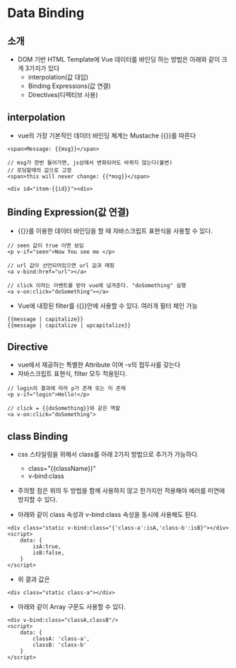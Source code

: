 # Data Binding

## 소개

- DOM 기반 HTML Template에 Vue 데이터를 바인딩 하는 방법은 아래와 같이 크게 3가지가 있다
    - interpolation(값 대입)
    - Binding Expressions(값 연결)
    - Directives(디렉티브 사용)

## interpolation

- vue의 가장 기본적인 데이터 바인딩 체계는 Mustache {{}}를 따른다

```
<span>Message: {{msg}}</span>

// msg가 한번 들어가면, js상에서 변화되어도 바뀌지 않는다(불변)
// 로딩할때의 값으로 고정
<span>this will never change: {{*msg}}</span>

<div id="item-{{id}}"><div>
```

## Binding Expression(값 연결)

- {{}}를 이용한 데이터 바인딩을 할 때 자바스크립트 표현식을 사용할 수 있다.

```
// seen 값이 true 이면 보임
<p v-if="seen">Now You see me </p>

// url 값이 선언되어있으면 url 값과 매핑
<a v-bind:href="url"></a>

// click 이라는 이벤트를 받아 vue에 넘겨준다. "doSomething" 실행
<a v-on:click="doSomething"></a>
```

- Vue에 내장된 filter를 {{}}안에 사용할 수 있다. 여러개 필터 체인 가능

```
{{message | capitalize}}
{{message | capitalize | upcapitalize}}
```

## Directive

- vue에서 제공하는 특별한 Attribute 이며 -v의 접두사를 갖는다
- 자바스크립트 표현식, filter 모두 적용된다.

```
// login의 결과에 따라 p가 존재 또는 미 존재
<p v-if="login">Hello!</p>

// click = {{doSomething}}와 같은 역할
<a v-on:click="doSomething">
```

## class Binding

- css 스타일링을 위해서 class를 아래 2가지 방법으로 추가가 가능하다.
    - class="{{className}}"
    - v-bind:class

- 주의할 점은 위의 두 방법을 함께 사용하지 않고 한가지만 적용해야 에러를 미연에 방지할 수 있다.

- 아래와 같이 class 속성과 v-bind:class 속성을 동시에 사용해도 된다.

```
<div class="static v-bind:class="{'class-a':isA,'class-b':isB}"></div>
<script>
    data: {
        isA:true,
        isB:false,
    }
</script>
```

- 위 결과 값은

```
<div class="static class-a"></div>
```

- 아래와 같이 Array 구문도 사용할 수 있다.

```
<div v-bind:class="classA,classB"/>
<script>
    data: {
        classA: 'class-a',
        classB: 'class-b'
    }
</script>
```